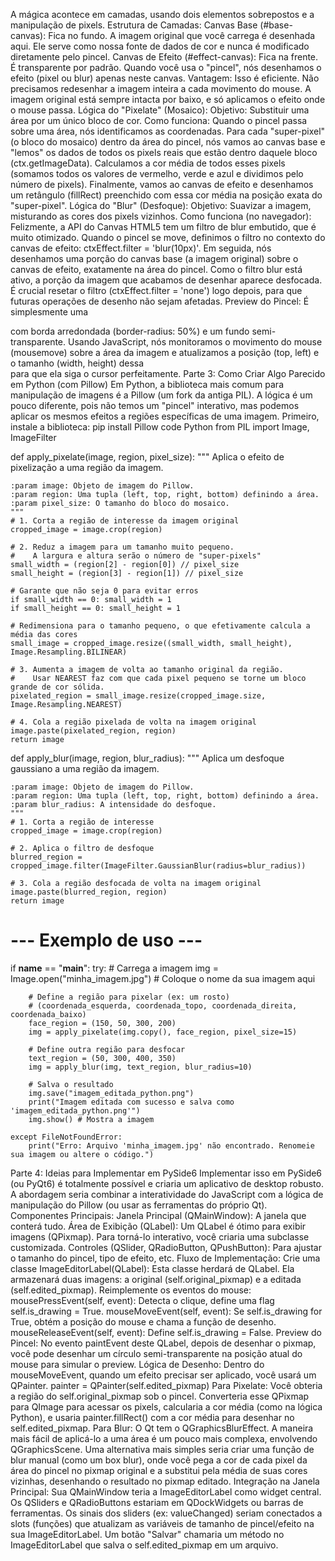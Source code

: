 A mágica acontece em camadas, usando dois elementos <canvas> sobrepostos e a manipulação de pixels.
Estrutura de Camadas:
Canvas Base (#base-canvas): Fica no fundo. A imagem original que você carrega é desenhada aqui. Ele serve como nossa fonte de dados de cor e nunca é modificado diretamente pelo pincel.
Canvas de Efeito (#effect-canvas): Fica na frente. É transparente por padrão. Quando você usa o "pincel", nós desenhamos o efeito (pixel ou blur) apenas neste canvas.
Vantagem: Isso é eficiente. Não precisamos redesenhar a imagem inteira a cada movimento do mouse. A imagem original está sempre intacta por baixo, e só aplicamos o efeito onde o mouse passa.
Lógica do "Pixelate" (Mosaico):
Objetivo: Substituir uma área por um único bloco de cor.
Como funciona:
Quando o pincel passa sobre uma área, nós identificamos as coordenadas.
Para cada "super-pixel" (o bloco do mosaico) dentro da área do pincel, nós vamos ao canvas base e "lemos" os dados de todos os pixels reais que estão dentro daquele bloco (ctx.getImageData).
Calculamos a cor média de todos esses pixels (somamos todos os valores de vermelho, verde e azul e dividimos pelo número de pixels).
Finalmente, vamos ao canvas de efeito e desenhamos um retângulo (fillRect) preenchido com essa cor média na posição exata do "super-pixel".
Lógica do "Blur" (Desfoque):
Objetivo: Suavizar a imagem, misturando as cores dos pixels vizinhos.
Como funciona (no navegador):
Felizmente, a API do Canvas HTML5 tem um filtro de blur embutido, que é muito otimizado.
Quando o pincel se move, definimos o filtro no contexto do canvas de efeito: ctxEffect.filter = 'blur(10px)'.
Em seguida, nós desenhamos uma porção do canvas base (a imagem original) sobre o canvas de efeito, exatamente na área do pincel.
Como o filtro blur está ativo, a porção da imagem que acabamos de desenhar aparece desfocada.
É crucial resetar o filtro (ctxEffect.filter = 'none') logo depois, para que futuras operações de desenho não sejam afetadas.
Preview do Pincel:
É simplesmente uma <div> com borda arredondada (border-radius: 50%) e um fundo semi-transparente.
Usando JavaScript, nós monitoramos o movimento do mouse (mousemove) sobre a área da imagem e atualizamos a posição (top, left) e o tamanho (width, height) dessa <div> para que ela siga o cursor perfeitamente.
Parte 3: Como Criar Algo Parecido em Python (com Pillow)
Em Python, a biblioteca mais comum para manipulação de imagens é a Pillow (um fork da antiga PIL). A lógica é um pouco diferente, pois não temos um "pincel" interativo, mas podemos aplicar os mesmos efeitos a regiões específicas de uma imagem.
Primeiro, instale a biblioteca: pip install Pillow
code
Python
from PIL import Image, ImageFilter

def apply_pixelate(image, region, pixel_size):
    """
    Aplica o efeito de pixelização a uma região da imagem.

    :param image: Objeto de imagem do Pillow.
    :param region: Uma tupla (left, top, right, bottom) definindo a área.
    :param pixel_size: O tamanho do bloco do mosaico.
    """
    # 1. Corta a região de interesse da imagem original
    cropped_image = image.crop(region)
    
    # 2. Reduz a imagem para um tamanho muito pequeno.
    #    A largura e altura serão o número de "super-pixels"
    small_width = (region[2] - region[0]) // pixel_size
    small_height = (region[3] - region[1]) // pixel_size
    
    # Garante que não seja 0 para evitar erros
    if small_width == 0: small_width = 1
    if small_height == 0: small_height = 1

    # Redimensiona para o tamanho pequeno, o que efetivamente calcula a média das cores
    small_image = cropped_image.resize((small_width, small_height), Image.Resampling.BILINEAR)

    # 3. Aumenta a imagem de volta ao tamanho original da região.
    #    Usar NEAREST faz com que cada pixel pequeno se torne um bloco grande de cor sólida.
    pixelated_region = small_image.resize(cropped_image.size, Image.Resampling.NEAREST)

    # 4. Cola a região pixelada de volta na imagem original
    image.paste(pixelated_region, region)
    return image

def apply_blur(image, region, blur_radius):
    """
    Aplica um desfoque gaussiano a uma região da imagem.

    :param image: Objeto de imagem do Pillow.
    :param region: Uma tupla (left, top, right, bottom) definindo a área.
    :param blur_radius: A intensidade do desfoque.
    """
    # 1. Corta a região de interesse
    cropped_image = image.crop(region)

    # 2. Aplica o filtro de desfoque
    blurred_region = cropped_image.filter(ImageFilter.GaussianBlur(radius=blur_radius))

    # 3. Cola a região desfocada de volta na imagem original
    image.paste(blurred_region, region)
    return image

# --- Exemplo de uso ---
if __name__ == "__main__":
    try:
        # Carrega a imagem
        img = Image.open("minha_imagem.jpg") # Coloque o nome da sua imagem aqui

        # Define a região para pixelar (ex: um rosto)
        # (coordenada_esquerda, coordenada_topo, coordenada_direita, coordenada_baixo)
        face_region = (150, 50, 300, 200) 
        img = apply_pixelate(img.copy(), face_region, pixel_size=15)
        
        # Define outra região para desfocar
        text_region = (50, 300, 400, 350)
        img = apply_blur(img, text_region, blur_radius=10)

        # Salva o resultado
        img.save("imagem_editada_python.png")
        print("Imagem editada com sucesso e salva como 'imagem_editada_python.png'")
        img.show() # Mostra a imagem

    except FileNotFoundError:
        print("Erro: Arquivo 'minha_imagem.jpg' não encontrado. Renomeie sua imagem ou altere o código.")
Parte 4: Ideias para Implementar em PySide6
Implementar isso em PySide6 (ou PyQt6) é totalmente possível e criaria um aplicativo de desktop robusto. A abordagem seria combinar a interatividade do JavaScript com a lógica de manipulação do Pillow (ou usar as ferramentas do próprio Qt).
Componentes Principais:
Janela Principal (QMainWindow): A janela que conterá tudo.
Área de Exibição (QLabel): Um QLabel é ótimo para exibir imagens (QPixmap). Para torná-lo interativo, você criaria uma subclasse customizada.
Controles (QSlider, QRadioButton, QPushButton): Para ajustar o tamanho do pincel, tipo de efeito, etc.
Fluxo de Implementação:
Crie uma classe ImageEditorLabel(QLabel):
Esta classe herdará de QLabel.
Ela armazenará duas imagens: a original (self.original_pixmap) e a editada (self.edited_pixmap).
Reimplemente os eventos do mouse:
mousePressEvent(self, event): Detecta o clique, define uma flag self.is_drawing = True.
mouseMoveEvent(self, event): Se self.is_drawing for True, obtém a posição do mouse e chama a função de desenho.
mouseReleaseEvent(self, event): Define self.is_drawing = False.
Preview do Pincel: No evento paintEvent deste QLabel, depois de desenhar o pixmap, você pode desenhar um círculo semi-transparente na posição atual do mouse para simular o preview.
Lógica de Desenho:
Dentro do mouseMoveEvent, quando um efeito precisar ser aplicado, você usará um QPainter.
painter = QPainter(self.edited_pixmap)
Para Pixelate: Você obteria a região do self.original_pixmap sob o pincel. Converteria esse QPixmap para QImage para acessar os pixels, calcularia a cor média (como na lógica Python), e usaria painter.fillRect() com a cor média para desenhar no self.edited_pixmap.
Para Blur: O Qt tem o QGraphicsBlurEffect. A maneira mais fácil de aplicá-lo a uma área é um pouco mais complexa, envolvendo QGraphicsScene. Uma alternativa mais simples seria criar uma função de blur manual (como um box blur), onde você pega a cor de cada pixel da área do pincel no pixmap original e a substitui pela média de suas cores vizinhas, desenhando o resultado no pixmap editado.
Integração na Janela Principal:
Sua QMainWindow teria a ImageEditorLabel como widget central.
Os QSliders e QRadioButtons estariam em QDockWidgets ou barras de ferramentas.
Os sinais dos sliders (ex: valueChanged) seriam conectados a slots (funções) que atualizam as variáveis de tamanho de pincel/efeito na sua ImageEditorLabel.
Um botão "Salvar" chamaria um método no ImageEditorLabel que salva o self.edited_pixmap em um arquivo.